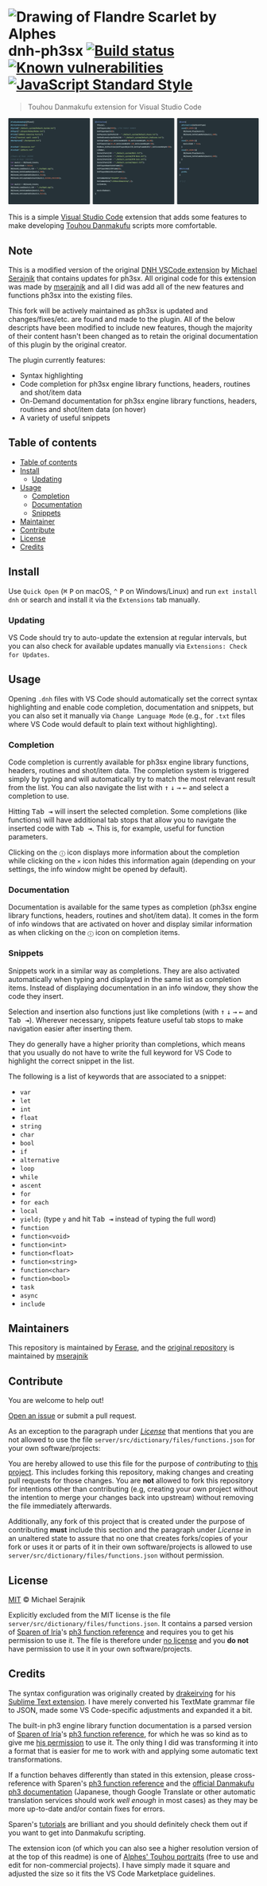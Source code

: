 <h1>
  <img
    src="https://github.com/mserajnik/dnh/raw/master/images/logo.png"
    alt="Drawing of Flandre Scarlet by Alphes"
    width="182">
  <br>
  dnh-ph3sx
  <a href="https://travis-ci.com/Ferase/dnh-ph3sx">
    <img src="https://travis-ci.com/Ferase/dnh-ph3sx.svg" alt="Build status">
  </a>
  <a href="https://snyk.io/test/github/Ferase/dnh-ph3sx">
    <img
      src="https://snyk.io/test/github/Ferase/dnh-ph3sx/badge.svg"
      alt="Known vulnerabilities">
  </a>
  <a href="https://standardjs.com">
    <img
      src="https://img.shields.io/badge/code_style-standard-brightgreen.svg"
      alt="JavaScript Standard Style">
  </a>
</h1>

> Touhou Danmakufu extension for Visual Studio Code

![Syntax highlighting example][syntax-highlighting-example]

This is a simple [Visual Studio Code][vs-code] extension that adds some
features to make developing [Touhou Danmakufu][touhou-danmakufu] scripts more
comfortable.

## Note

This is a modified version of the original [DNH VSCode extension][old-project-url] by [Michael Serajnik][maintainer-url] that contains updates for ph3sx. All original code for this extension was made by [mserajnik][maintainer-url] and all I did was add all of the new features and functions ph3sx into the existing files.

This fork will be actively maintained as ph3sx is updated and changes/fixes/etc. are found and made to the plugin. All of the below descripts have been modified to include new features, though the majority of their content hasn't been changed as to retain the original documentation of this plugin by the original creator.

The plugin currently features:

+ Syntax highlighting
+ Code completion for ph3sx engine library functions, headers, routines and
  shot/item data
+ On-Demand documentation for ph3sx engine library functions, headers, routines
  and shot/item data (on hover)
+ A variety of useful snippets

## Table of contents

- [Table of contents](#table-of-contents)
- [Install](#install)
  - [Updating](#updating)
- [Usage](#usage)
  - [Completion](#completion)
  - [Documentation](#documentation)
  - [Snippets](#snippets)
- [Maintainer](#maintainer)
- [Contribute](#contribute)
- [License](#license)
- [Credits](#credits)

## Install

Use `Quick Open` (<kbd>⌘</kbd> <kbd>P</kbd> on macOS,
<kbd>⌃</kbd> <kbd>P</kbd> on Windows/Linux) and run `ext install dnh` or
search and install it via the `Extensions` tab manually.

### Updating

VS Code should try to auto-update the extension at regular intervals, but you
can also check for available updates manually via
`Extensions: Check for Updates`.

## Usage

Opening `.dnh` files with VS Code should automatically set the correct syntax
highlighting and enable code completion, documentation and snippets, but you
can also set it manually via `Change Language Mode` (e.g., for `.txt` files
where VS Code would default to plain text without highlighting).

### Completion

Code completion is currently available for ph3sx engine library functions,
headers, routines and shot/item data. The completion system is triggered simply
by typing and will automatically try to match the most relevant result from the
list. You can also navigate the list with
<kbd>↑</kbd> <kbd>↓</kbd> <kbd>→</kbd> <kbd>←</kbd> and select a completion to
use.

Hitting <kbd>Tab ⇥</kbd> will insert the selected completion. Some completions
(like functions) will have additional tab stops that allow you to navigate the
inserted code with <kbd>Tab ⇥</kbd>. This is, for example, useful for function
parameters.

Clicking on the `ⓘ` icon displays more information about the completion while
clicking on the `✕` icon hides this information again (depending on your
settings, the info window might be opened by default).

### Documentation

Documentation is available for the same types as completion (ph3sx engine library
functions, headers, routines and shot/item data). It comes in the form of info
windows that are activated on hover and display similar information as when
clicking on the `ⓘ` icon on completion items.

### Snippets

Snippets work in a similar way as completions. They are also activated
automatically when typing and displayed in the same list as completion items.
Instead of displaying documentation in an info window, they show the code they
insert.

Selection and insertion also functions just like completions (with
<kbd>↑</kbd> <kbd>↓</kbd> <kbd>→</kbd> <kbd>←</kbd> and <kbd>Tab ⇥</kbd>).
Wherever necessary, snippets feature useful tab stops to make navigation easier
after inserting them.

They do generally have a higher priority than completions, which means that you
usually do not have to write the full keyword for VS Code to highlight the
correct snippet in the list.

The following is a list of keywords that are associated to a snippet:

+ `var`
+ `let`
+ `int`
+ `float`
+ `string`
+ `char`
+ `bool`
+ `if`
+ `alternative`
+ `loop`
+ `while`
+ `ascent`
+ `for`
+ `for each`
+ `local`
+ `yield;` (type `y` and hit <kbd>Tab ⇥</kbd> instead of typing the full word)
+ `function`
+ `function<void>`
+ `function<int>`
+ `function<float>`
+ `function<string>`
+ `function<char>`
+ `function<bool>`
+ `task`
+ `async`
+ `include`

## Maintainers

 This repository is maintained by [Ferase][secondary-maintainer-url], and the [original repository][old-project-url] is maintained by [mserajnik][maintainer-url]

## Contribute

You are welcome to help out!

[Open an issue][issues-url] or submit a pull request.

As an exception to the paragraph under _[License](#license)_ that mentions that
you are not allowed to use the file
`server/src/dictionary/files/functions.json` for your own software/projects:

You are hereby allowed to use this file for the purpose of _contributing_ to
[this project][project-url]. This includes forking this repository, making
changes and creating pull requests for those changes. You are __not__ allowed
to fork this repository for intentions other than contributing (e.g, creating
your own project without the intention to merge your changes back into
upstream) without removing the file immediately afterwards.

Additionally, any fork of this project that is created under the purpose of
contributing __must__ include this section and the paragraph under _License_ in
an unaltered state to assure that no one that creates forks/copies of your fork
or uses it or parts of it in their own software/projects is allowed to use
`server/src/dictionary/files/functions.json` without permission.

## License

[MIT](https://github.com/Ferase/dnh-ph3sx/blob/HEAD/LICENSE.md) © Michael Serajnik

Explicitly excluded from the MIT license is the file
`server/src/dictionary/files/functions.json`. It contains a parsed version of
[Sparen of Iría][sparen]'s [ph3 function reference][sparen-function-reference]
and requires you to get his permission to use it. The file is therefore under
[no license][no-license] and you __do not__ have permission to use it in your
own software/projects.

## Credits

The syntax configuration was originally created by [drakeirving][drakeirving]
for his [Sublime Text extension][sublime-danmakufu]. I have merely converted
his TextMate grammar file to JSON, made some VS Code-specific adjustments and
expanded it a bit.

The built-in ph3 engine library function documentation is a parsed version of
[Sparen of Iría][sparen]'s [ph3 function reference][sparen-function-reference],
for which he was so kind as to give me [his permission](https://github.com/Ferase/dnh-ph3sx/blob/HEAD/sparen_permission.md)
to use it. The only thing I did was transforming it into a format that is
easier for me to work with and applying some automatic text transformations.

If a function behaves differently than stated in this extension, please
cross-reference with Sparen's
[ph3 function reference][sparen-function-reference] and the
[official Danmakufu ph3 documentation][touhou-danmakufu-docs] (Japanese, though
Google Translate or other automatic translation services should work
_well enough_ in most cases) as they may be more up-to-date and/or contain
fixes for errors.

Sparen's [tutorials][sparen-tutorials] are brilliant and you should definitely
check them out if you want to get into Danmakufu scripting.

The extension icon (of which you can also see a higher resolution version of at
the top of this readme) is one of [Alphes' Touhou portraits][alphes-portraits]
(free to use and edit for non-commercial projects). I have simply made it
square and adjusted the size so it fits the VS Code Marketplace guidelines.

[syntax-highlighting-example]: https://github.com/Ferase/dnh-ph3sx/raw/master/images/syntax-highlighting-example.png

[vs-code]: https://code.visualstudio.com/
[touhou-danmakufu]: https://en.touhouwiki.net/wiki/Touhou_Danmakufu
[sparen]: https://github.com/sparen
[sparen-function-reference]: https://sparen.github.io/ph3tutorials/docs.html
[no-license]: https://choosealicense.com/no-permission/
[drakeirving]: https://github.com/drakeirving
[sublime-danmakufu]: https://github.com/drakeirving/sublime-danmakufu
[touhou-danmakufu-docs]: http://www.geocities.co.jp/SiliconValley-Oakland/9951/pre/th_dnh_help_v3.html
[sparen-tutorials]: https://sparen.github.io/ph3tutorials/ph3tutorials.html
[alphes-portraits]: http://gensoukyou.1000.tv/dl.html

[maintainer-url]: https://github.com/mserajnik
[secondary-maintainer-url]: https://github.com/Ferase/
[issues-url]: https://github.com/Ferase/dnh-ph3sx/issues/new
[project-url]: https://github.com/Ferase/dnh-ph3sx
[old-project-url]: https://github.com/imtbl/dnh
